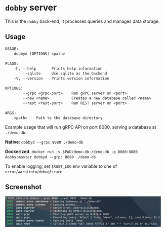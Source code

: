 # `dobby` server

This is the `dobby` back-end, it processes queries and manages data storage.

## Usage

```
USAGE:
    dobbyd [OPTIONS] <path>

FLAGS:
    -h, --help       Prints help information
        --sqlite     Use sqlite as the backend
    -V, --version    Prints version information

OPTIONS:
        --grpc <grpc-port>    Run gRPC server on <port>
        --new <name>          Creates a new database called <name>
        --rest <rest-port>    Run REST server on <port>

ARGS:
    <path>    Path to the database directory
```

Example usage that will run gRPC API on port 8080, serving a database at `./demo-db`:

**Native**: `dobbyd --grpc 8080 ./demo-db`

**Dockerized**: `docker run -v $PWD/demo-db:/demo-db -p 8080:8080 dobby:master dobbyd --grpc 8080 ./demo-db`

To enable logging, set `$RUST_LOG` env variable to one of `error`/`warn`/`info`/`debug`/`trace`.

## Screenshot

![screenshot](./img/server-screenshot.png)



